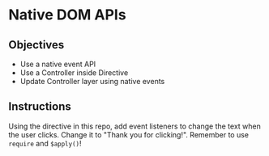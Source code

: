 # Native DOM APIs

## Objectives

- Use a native event API
- Use a Controller inside Directive
- Update Controller layer using native events

## Instructions

Using the directive in this repo, add event listeners to change the text when the user clicks. Change it to "Thank you for clicking!". Remember to use `require` and `$apply()`!